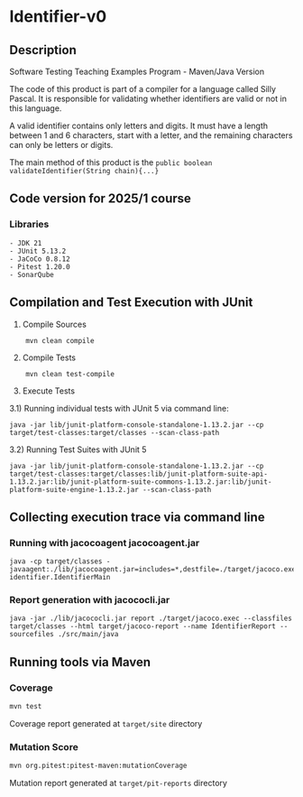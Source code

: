 # Identifier-v0

## Description

Software Testing Teaching Examples Program - Maven/Java Version

The code of this product is part of a compiler for a language called Silly Pascal. It is responsible for validating whether identifiers are valid or not in this language.

A valid identifier contains only letters and digits. It must have a length between 1 and 6 characters, start with a letter, and the remaining characters can only be letters or digits.

The main method of this product is the ```public boolean validateIdentifier(String chain){...}```

## Code version for 2025/1 course

### Libraries

	- JDK 21
	- JUnit 5.13.2
	- JaCoCo 0.8.12
	- Pitest 1.20.0
	- SonarQube 


## Compilation and Test Execution with JUnit


1) Compile Sources

```
	mvn clean compile
```	

2) Compile Tests

```
	mvn clean test-compile
```

3) Execute Tests

3.1) Running individual tests with JUnit 5 via command line:

```
java -jar lib/junit-platform-console-standalone-1.13.2.jar --cp target/test-classes:target/classes --scan-class-path
```

3.2) Running Test Suites with JUnit 5

```
java -jar lib/junit-platform-console-standalone-1.13.2.jar --cp target/test-classes:target/classes:lib/junit-platform-suite-api-1.13.2.jar:lib/junit-platform-suite-commons-1.13.2.jar:lib/junit-platform-suite-engine-1.13.2.jar --scan-class-path
```

## Collecting execution trace via command line

### Running with jacocoagent jacocoagent.jar

```
java -cp target/classes -javaagent:./lib/jacocoagent.jar=includes=*,destfile=./target/jacoco.exec,append=true identifier.IdentifierMain
```

### Report generation with jacococli.jar

```
java -jar ./lib/jacococli.jar report ./target/jacoco.exec --classfiles target/classes --html target/jacoco-report --name IdentifierReport --sourcefiles ./src/main/java
```

## Running tools via Maven

### Coverage 

```bash
mvn test
```

Coverage report generated at `target/site` directory


### Mutation Score


```bash
mvn org.pitest:pitest-maven:mutationCoverage
```

Mutation report generated at `target/pit-reports` directory
